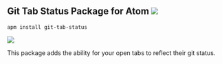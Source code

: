 ## Git Tab Status Package for Atom ![](https://travis-ci.org/jakesankey/git-tab-status.svg?branch=master)

`apm install git-tab-status`

![](https://raw.githubusercontent.com/jakesankey/git-tab-status/master/resources/screenshot.png)

This package adds the ability for your open tabs to reflect their git status.
